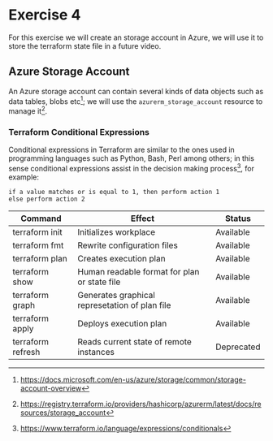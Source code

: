 # Exercise 4

For this exercise we will create an storage account in Azure, we will use it to store the terraform state file in a future video.

## Azure Storage Account

An Azure storage account can contain several kinds of data objects such as data tables, blobs etc[^1]; we will use the ```azurerm_storage_account``` resource to manage it[^2]. 

### Terraform Conditional Expressions

Conditional expressions in Terraform are similar to the ones used in programming languages such as Python, Bash, Perl among others; in this sense conditional expressions assist in the 
decision making process[^3], for example:

    if a value matches or is equal to 1, then perform action 1
    else perform action 2


Command           |  Effect                                          | Status
------------------|--------------------------------------------------|------------
terraform init    | Initializes workplace                            | Available
terraform fmt     | Rewrite configuration files                      | Available
terraform plan    | Creates execution plan                           | Available
terraform show    | Human readable format for plan or state file     | Available
terraform graph   | Generates graphical represetation of plan file   | Available
terraform apply   | Deploys execution plan                           | Available
terraform refresh | Reads current state of remote instances          | Deprecated

[^1]: https://docs.microsoft.com/en-us/azure/storage/common/storage-account-overview
[^2]: https://registry.terraform.io/providers/hashicorp/azurerm/latest/docs/resources/storage_account
[^3]: https://www.terraform.io/language/expressions/conditionals 

